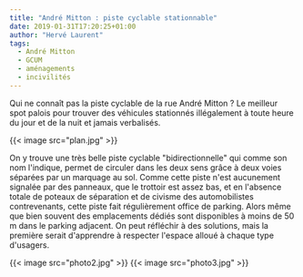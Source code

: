 ```yaml
---
title: "André Mitton : piste cyclable stationnable"
date: 2019-01-31T17:20:25+01:00
author: "Hervé Laurent"
tags:
  - André Mitton
  - GCUM
  - aménagements
  - incivilités
---
```

Qui ne connaît pas la piste cyclable de la rue André Mitton ?
Le meilleur spot palois pour trouver des véhicules stationnés illégalement à toute heure du jour et de la nuit et jamais verbalisés.

{{< image src="plan.jpg" >}}

On y trouve une très belle piste cyclable "bidirectionnelle" qui comme son nom l'indique, permet de circuler dans les deux sens grâce à deux voies séparées par un marquage au sol.
Comme cette piste n'est aucunement signalée par des panneaux, que le trottoir est assez bas, et en l'absence totale de poteaux de séparation et de civisme des automobilistes contrevenants, cette piste fait régulièrement office de parking. Alors même que bien souvent des emplacements dédiés sont disponibles à moins de 50 m dans le parking adjacent.
On peut réfléchir à des solutions, mais la première serait d'apprendre à respecter l'espace alloué à chaque type d'usagers.

{{< image src="photo2.jpg" >}}
{{< image src="photo3.jpg" >}}
